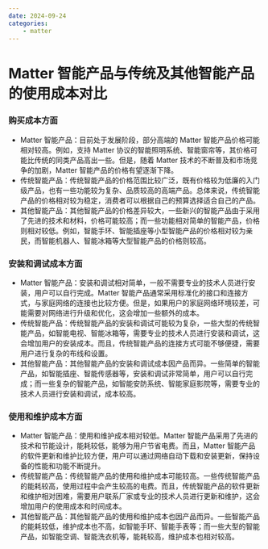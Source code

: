 ```yaml
---
date: 2024-09-24
categories:
    - matter
---
```


# Matter 智能产品与传统及其他智能产品的使用成本对比
<!-- more -->
### 购买成本方面
* Matter 智能产品：目前处于发展阶段，部分高端的 Matter 智能产品价格可能相对较高。例如，支持 Matter 协议的智能照明系统、智能窗帘等，其价格可能比传统的同类产品高出一些。但是，随着 Matter 技术的不断普及和市场竞争的加剧，Matter 智能产品的价格有望逐渐下降。
* 传统智能产品：传统智能产品的价格范围比较广泛，既有价格较为低廉的入门级产品，也有一些功能较为复杂、品质较高的高端产品。总体来说，传统智能产品的价格相对较为稳定，消费者可以根据自己的预算选择适合自己的产品。
* 其他智能产品：其他智能产品的价格差异较大，一些新兴的智能产品由于采用了先进的技术和材料，价格可能较高；而一些功能相对简单的智能产品，价格则相对较低。例如，智能手环、智能插座等小型智能产品的价格相对较为亲民，而智能机器人、智能冰箱等大型智能产品的价格则较高。
### 安装和调试成本方面
* Matter 智能产品：安装和调试相对简单，一般不需要专业的技术人员进行安装，用户可以自行完成。Matter 智能产品通常采用标准化的接口和连接方式，与家庭网络的连接也比较方便。但是，如果用户的家庭网络环境较差，可能需要对网络进行升级和优化，这会增加一些额外的成本。
* 传统智能产品：传统智能产品的安装和调试可能较为复杂，一些大型的传统智能产品，如智能电视、智能冰箱等，需要专业的技术人员进行安装和调试，这会增加用户的安装成本。而且，传统智能产品的连接方式可能不够便捷，需要用户进行复杂的布线和设置。
* 其他智能产品：其他智能产品的安装和调试成本因产品而异。一些简单的智能产品，如智能插座、智能传感器等，安装和调试非常简单，用户可以自行完成；而一些复杂的智能产品，如智能安防系统、智能家庭影院等，需要专业的技术人员进行安装和调试，成本较高。
### 使用和维护成本方面
* Matter 智能产品：使用和维护成本相对较低。Matter 智能产品采用了先进的技术和节能设计，能耗较低，能够为用户节省电费。而且，Matter 智能产品的软件更新和维护比较方便，用户可以通过网络自动下载和安装更新，保持设备的性能和功能不断提升。
* 传统智能产品：传统智能产品的使用和维护成本可能较高。一些传统智能产品的能耗较高，使用过程中会产生较高的电费。而且，传统智能产品的软件更新和维护相对困难，需要用户联系厂家或专业的技术人员进行更新和维护，这会增加用户的使用成本和时间成本。
* 其他智能产品：其他智能产品的使用和维护成本也因产品而异。一些智能产品的能耗较低，维护成本也不高，如智能手环、智能手表等；而一些大型的智能产品，如智能空调、智能洗衣机等，能耗较高，维护成本也相对较高。